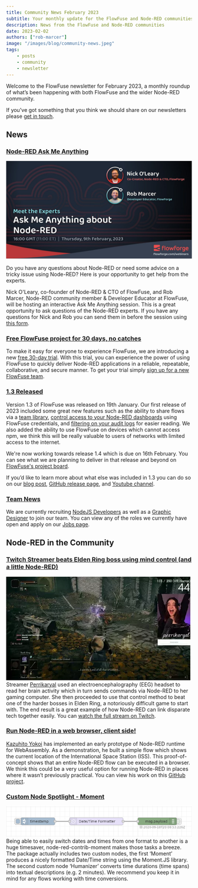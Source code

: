 ```yaml
---
title: Community News February 2023
subtitle: Your monthly update for the FlowFuse and Node-RED communities
description: News from the FlowFuse and Node-RED communities
date: 2023-02-02
authors: ["rob-marcer"]
image: "/images/blog/community-news.jpeg"
tags:
    - posts
    - community
    - newsletter
---
```


Welcome to the FlowFuse newsletter for February 2023, a monthly roundup of what’s been happening with both FlowFuse and the wider Node-RED community. 

<!--more-->

If you've got something that you think we should share on our newsletters please [get in touch](mailto:contact@flowfuse.com).

## News

### [Node-RED Ask Me Anything](/ask-me-anything/ama-nodered/)

[![AMA Session with Nick O'Leary and Rob Marcer](images/webinars/ama-feb.jpg)](/ask-me-anything/ama-nodered/)

Do you have any questions about Node-RED or need some advice on a tricky issue using Node-RED? Here is your opportunity to get help from the experts.

Nick O'Leary, co-founder of Node-RED & CTO of FlowFuse, and Rob Marcer, Node-RED community member & Developer Educator at FlowFuse, will be hosting an interactive Ask Me Anything session. This is a great opportunity to ask questions of the Node-RED experts. If you have any questions for Nick and Rob you can send them in before the session using [this form](https://docs.google.com/forms/d/e/1FAIpQLSdfPq4lAQjdvqhTpoYtKiMNgP8vcMhZsAf_AG0MHuVMRK83_Q/viewform).

### [Free FlowFuse project for 30 days, no catches](https://app.flowforge.com/account/create)
To make it easy for everyone to experience FlowFuse, we are introducing a new [free 30-day trial](https://app.flowforge.com/account/create). With this trial, you can experience the power of using FlowFuse to quickly deliver Node-RED applications in a reliable, repeatable, collaborative, and secure manner. To get your trial simply [sign up for a new FlowFuse team](https://app.flowforge.com/account/create).

### [1.3 Released](/blog/2023/01/flowforge-1-3-0-released)
Version 1.3 of FlowFuse was released on 19th January. Our first release of 2023 included some great new features such as the ability to share flows via a [team library](https://www.youtube.com/watch?v=B7XK3TUklUU), [control access to your Node-RED dashboards](https://www.youtube.com/watch?v=JRk-Cf7eNIo) using FlowFuse credentials, and [filtering on your audit logs](https://www.youtube.com/watch?v=p0Vuy5x42Go) for easier reading. We also added the ability to use FlowFuse on devices which cannot access npm, we think this will be really valuable to users of networks with limited access to the internet.

We're now working towards release 1.4 which is due on 16th February. You can see what we are planning to deliver in that release and beyond on [FlowFuse's project board](https://github.com/orgs/flowforge/projects/5).

If you’d like to learn more about what else was included in 1.3 you can do so on our [blog post](/blog/2023/01/flowforge-1-3-0-released/), [GitHub release page](https://github.com/flowforge/flowforge/releases/tag/v1.3.0), and [Youtube channel](https://www.youtube.com/watch?v=ey3xv5j5x7k).

### [Team News](/team)
We are currently recruiting [NodeJS Developers](https://boards.greenhouse.io/flowfuse/jobs/4463977004) as well as a [Graphic Designer](https://boards.greenhouse.io/flowfuse/jobs/4785058004) to join our team. You can view any of the roles we currently have open and apply on our [Jobs page](https://boards.greenhouse.io/flowfuse).

## Node-RED in the Community

### [Twitch Streamer beats Elden Ring boss using mind control (and a little Node-RED)](https://www.vice.com/en/article/bvmqmm/watch-an-elden-ring-streamer-beat-a-boss-using-her-thoughts)
[![Twitch Streamer beats Elden Ring boss using mind control (and a little Node-RED)](./images/twitch.webp)](https://www.vice.com/en/article/bvmqmm/watch-an-elden-ring-streamer-beat-a-boss-using-her-thoughts)
Streamer [Perrikaryal](https://www.twitch.tv/videos/1717013810) used an electroencephalography (EEG) headset to read her brain activity which in turn sends commands via Node-RED to her gaming computer. She then proceeded to use that control method to beat one of the harder bosses in Elden Ring, a notoriously difficult game to start with. The end result is a great example of how Node-RED can link disparate tech together easily. You can [watch the full stream on Twitch](https://www.twitch.tv/videos/1722048787).

### [Run Node-RED in a web browser, client side!](https://www.linkedin.com/posts/kazuhitoyokoi_nodered-webassembly-activity-7015696090112958464-F3MA/?utm_source=share&utm_medium=member_android)
[Kazuhito Yokoi](https://www.linkedin.com/in/kazuhitoyokoi/) has implemented an early prototype of Node-RED runtime for WebAssembly. As a demonstration, he built a simple flow which shows the current location of the International Space Station (ISS). This proof-of-concept shows that an entire Node-RED flow can be executed in a browser. We think this could be a very useful option for running Node-RED in places where it wasn’t previously practical. You can view his work on this [GitHub project](https://github.com/kazuhitoyokoi/node-red-wasm).

### [Custom Node Spotlight - Moment](https://flows.nodered.org/node/node-red-contrib-moment)
[![Moment converting a timestamp to ISO standard date and time](./images/moment.png)](https://flows.nodered.org/node/node-red-contrib-moment)
Being able to easily switch dates and times from one format to another is a huge timesaver, node-red-contrib-moment makes those tasks a breeze. The package actually includes two custom nodes, the first ‘Moment’ produces a nicely formatted Date/Time string using the Moment.JS library. The second custom node ‘Humanizer’ converts time durations (time spans) into textual descriptions (e.g. 2 minutes). We recommend you keep it in mind for any flows working with time conversions.
